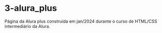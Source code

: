 # 3-alura_plus
Página da Alura plus construída em jan/2024 durante o curso de HTML/CSS intermediário da Alura.
